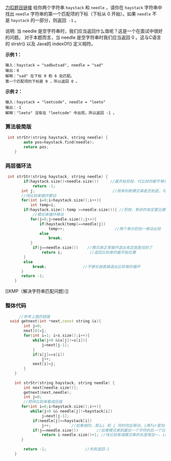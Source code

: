 [力扣题目链接](https://leetcode.cn/problems/find-the-index-of-the-first-occurrence-in-a-string/)
给你两个字符串 `haystack` 和 `needle` ，请你在 `haystack` 字符串中找出 `needle` 字符串的第一个匹配项的下标（下标从 0 开始）。如果 `needle` 不是 `haystack` 的一部分，则返回  `-1` 。

说明: 当 needle 是空字符串时，我们应当返回什么值呢？这是一个在面试中很好的问题。 对于本题而言，当 needle 是空字符串时我们应当返回 0 。这与C语言的 strstr() 以及 Java的 indexOf() 定义相符。

**示例 1：**
```
输入：haystack = "sadbutsad", needle = "sad"
输出：0
解释："sad" 在下标 0 和 6 处匹配。
第一个匹配项的下标是 0 ，所以返回 0 。
```
**示例 2：**
```
输入：haystack = "leetcode", needle = "leeto"
输出：-1
解释："leeto" 没有在 "leetcode" 中出现，所以返回 -1 。
```

### 算法极简版
```c++
 int strStr(string haystack, string needle) {
        auto pos=haystack.find(needle);
        return pos;
    }
```

### 两层循环法
```c++
 int strStr(string haystack, string needle) {
        if(haystack.size()<needle.size())     //最开始剪枝，代比较的都不够长还比什么
            return -1;
       int j;                                  //用来判断模式串是否到底，可以优化
       //待比较串循环挪动
       for(int i=0;i<haystack.size();i++){       
           int temp=i;
        if(haystack.size()-temp >=needle.size()){ //剪枝，剩余的肯定要比模式串长
	        //模式串循环移动
           for(j=0;j<needle.size();j++){            
               if(haystack[temp]==needle[j])
                   temp++;                      //两个串分别加一移动比较
               else 
                   break;
           }
            if(j==needle.size())    //模式串正常循环退出肯定就是找到了
	            return i;            //返回比较串的最开始位置
        }
        else
            break;                //不够长就直接退出比较串的循环
       }
       return -1;            
    }
```

[[KMP（解决字符串匹配问题）]]

### 整体代码
```c++
      //参考上面的链接
  void getnext(int *next,const string &s){
		int j=0;
		next[0]=j;
		for(int i=1; i<s.size();i++){
			while(j>0 &&s[j]!=s[i]){
				j=next[j-1];
			}
			if(s[j]==s[i])
				j++;	
			next[i]=j;
		}
    }
    
    int strStr(string haystack, string needle) {
        int next[needle.size()];
        getnext(next,needle);
	    int j=0;
	    //把待比较串看成后缀
       for(int i=0;i<haystack.size();i++){
           while(j>0 && needle[j]!=haystack[i])
                j=next[j-1];
            if(needle[j]==haystack[i])
                j++;         //如果相同，那么i 和 j 同时向后移动，i再for里加一
            if(j==needle.size())        //如果模式串到最后一个字符的后一个位置，返回
                return i-needle.size()+1; //待比较串减模式串的长度再加一，i还没递增
       }
        
        return -1;                 //失败返回-1
    }
```